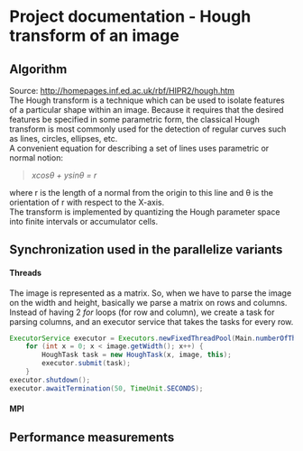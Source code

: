 # Project documentation - Hough transform of an image

## Algorithm
Source: http://homepages.inf.ed.ac.uk/rbf/HIPR2/hough.htm <br>
The Hough transform is a technique which can be used to isolate features of a particular shape within an image. Because it requires that the desired features be specified in some parametric form, the classical Hough transform is most commonly used for the detection of regular curves such as lines, circles, ellipses, etc. <br>
A convenient equation for describing a set of lines uses parametric or normal notion:
> *xcos&theta; + ysin&theta; = r*

where r is the length of a normal from the origin to this line and &theta; is the orientation of r with respect to the X-axis.<br>
The transform is implemented by quantizing the Hough parameter space into finite intervals or accumulator cells.

## Synchronization used in the parallelize variants
#### Threads
The image is represented as a matrix. So, when we have to parse the image on the width and height, basically we parse a matrix on rows and columns. Instead of having 2 *for* loops (for row and column), we create a task for parsing columns, and an executor service that takes the tasks for every row.
```java
ExecutorService executor = Executors.newFixedThreadPool(Main.numberOfThreads);
    for (int x = 0; x < image.getWidth(); x++) {
        HoughTask task = new HoughTask(x, image, this);
        executor.submit(task);
    }
executor.shutdown();
executor.awaitTermination(50, TimeUnit.SECONDS); 
```
#### MPI
## Performance measurements
